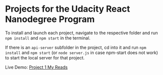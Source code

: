 # Projects for the Udacity React Nanodegree Program

To install and launch each project, navigate to the respective folder and run `npm install` and `npm start` in the terminal.

If there is an `api-server` subfolder in the project, cd into it and run `npm install` and `npm start` (or `node server.js` in case npm-start does not work) to start the local server for that project.

Live Demo: [Project 1 My Reads](https://andy1li.github.io/udacity-react/P1-My_Reads/)
